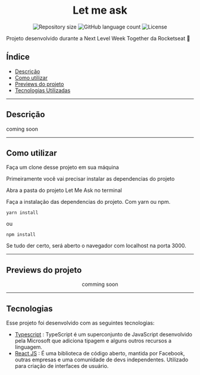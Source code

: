 <h1 align="center">
  Let me ask
</h1>

<p align="center">
 <img alt="Repository size" src="https://img.shields.io/github/repo-size/luizeduul/LetMeAsk">
 <img alt="GitHub language count" src="https://img.shields.io/github/languages/count/luizeduul/LetMeAsk">
 <img alt="License" src="https://img.shields.io/badge/license-MIT-brightgreen">
</p>
<p>Projeto desenvolvido durante a Next Level Week Together da Rocketseat 🚀</p>

## Índice

- [Descrição](#descrição)
- [Como utilizar](#como-utilizar)
- [Previews do projeto](#previews-do-projeto)
- [Tecnologias Utilizadas](#tecnologias)

---

## Descrição

coming soon

---

## Como utilizar

<p>Faça um clone desse projeto em sua máquina</p>

<p>Primeiramente você vai precisar instalar as dependencias do projeto</p>
<p>Abra a pasta do projeto Let Me Ask no terminal</p>

<p>Faça a instalação das dependencias do projeto. Com yarn ou npm.</p>

`yarn install` 

<p>ou</p>

`npm install`

<p>Se tudo der certo, será aberto o navegador com localhost na porta 3000.

---

## Previews do projeto

<p align="center">
  comming soon
</p>

---

## Tecnologias

Esse projeto foi desenvolvido com as seguintes tecnologias:

- [Typescript](https://www.typescriptlang.org/) : TypeScript é um superconjunto de JavaScript desenvolvido pela Microsoft que adiciona tipagem e alguns outros recursos a linguagem.
- [React JS](https://reactjs.org) : É uma biblioteca de código aberto, mantida por Facebook, outras empresas e uma comunidade de devs independentes. Utilizado para criação de interfaces de usuário.
